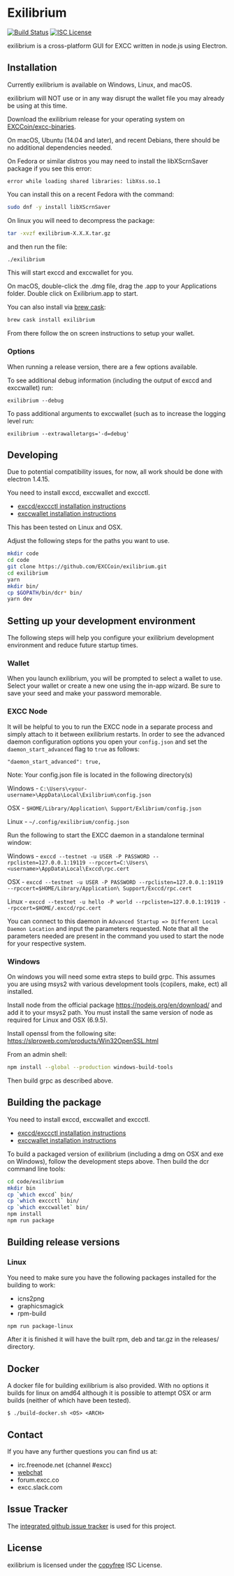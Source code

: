 # Exilibrium

[![Build Status](https://travis-ci.org/EXCCoin/exilibrium.png?branch=master)](https://travis-ci.org/EXCCoin/exilibrium)
[![ISC License](http://img.shields.io/badge/license-ISC-blue.svg)](http://copyfree.org)

exilibrium is a cross-platform GUI for EXCC written in node.js using
Electron.

## Installation

Currently exilibrium is available on Windows, Linux, and macOS.

exilibrium will NOT use or in any way disrupt the wallet file you may
already be using at this time.

Download the exilibrium release for your operating system on [EXCCoin/excc-binaries](https://github.com/EXCCoin/excc-binaries/releases).

On macOS, Ubuntu (14.04 and later), and recent Debians, there should be
no additional dependencies needed.

On Fedora or similar distros you may need to install the libXScrnSaver
package if you see this error:

```
error while loading shared libraries: libXss.so.1
```

You can install this on a recent Fedora with the command:

```bash
sudo dnf -y install libXScrnSaver
```

On linux you will need to decompress the package:

```bash
tar -xvzf exilibrium-X.X.X.tar.gz
```

and then run the file:

```bash
./exilibrium
```

This will start exccd and exccwallet for you.

On macOS, double-click the .dmg file, drag the .app to your
Applications folder. Double click on Exilibrium.app to start.

You can also install via [brew cask](https://caskroom.github.io):

```bash
brew cask install exilibrium
```

From there follow the on screen instructions to setup your wallet.

### Options

When running a release version, there are a few options available.

To see additional debug information (including the output of exccd and exccwallet) run:

```
exilibrium --debug
```

To pass additional arguments to exccwallet (such as to increase the logging level run:

```
exilibrium --extrawalletargs='-d=debug'
```

## Developing

Due to potential compatibility issues, for now, all work should be
done with electron 1.4.15.

You need to install exccd, exccwallet and exccctl.

* [exccd/exccctl installation instructions](https://github.com/EXCCoin/exccd#updating)
* [exccwallet installation instructions](https://github.com/EXCCoin/exccwallet#installation-and-updating)

This has been tested on Linux and OSX.

Adjust the following steps for the paths you want to use.

```bash
mkdir code
cd code
git clone https://github.com/EXCCoin/exilibrium.git
cd exilibrium
yarn
mkdir bin/
cp $GOPATH/bin/dcr* bin/
yarn dev
```

## Setting up your development environment

The following steps will help you configure your exilibrium development environment and reduce future startup times.

### Wallet

When you launch exilibrium, you will be prompted to select a wallet to use. Select your wallet or create a new one using the in-app wizard. Be sure to save your seed and make your password memorable.

### EXCC Node

It will be helpful to you to run the EXCC node in a separate process and simply attach to it between exilibrium restarts. In order to see the advanced daemon configuration options you open your `config.json` and set the `daemon_start_advanced` flag to `true` as follows:

`"daemon_start_advanced": true,`

Note: Your config.json file is located in the following directory(s)

Windows - `C:\Users\<your-username>\AppData\Local\Exilibrium\config.json`

OSX - `$HOME/Library/Application\ Support/Exlibrium/config.json`

Linux - `~/.config/exilibrium/config.json`

Run the following to start the EXCC daemon in a standalone terminal window:

Windows - `exccd --testnet -u USER -P PASSWORD --rpclisten=127.0.0.1:19119 --rpccert=C:\Users\<username>\AppData\Local\Exccd\rpc.cert`

OSX - `exccd --testnet -u USER -P PASSWORD --rpclisten=127.0.0.1:19119 --rpccert=$HOME/Library/Application\ Support/Exccd/rpc.cert`

Linux - `exccd --testnet -u hello -P world --rpclisten=127.0.0.1:19119 --rpccert=$HOME/.exccd/rpc.cert`

You can connect to this daemon in `Advanced Startup => Different Local Daemon Location` and input the parameters requested. Note that all the parameters needed are present in the command you used to start the node for your respective system.

### Windows

On windows you will need some extra steps to build grpc. This assumes
you are using msys2 with various development tools (copilers, make,
ect) all installed.

Install node from the official package https://nodejs.org/en/download/
and add it to your msys2 path. You must install the same version of node as required for Linux and OSX (6.9.5).

Install openssl from the following site:
https://slproweb.com/products/Win32OpenSSL.html

From an admin shell:

```bash
npm install --global --production windows-build-tools
```

Then build grpc as described above.

## Building the package

You need to install exccd, exccwallet and exccctl.

* [exccd/exccctl installation instructions](https://github.com/EXCCoin/exccd#updating)
* [exccwallet installation instructions](https://github.com/EXCCoin/exccwallet#installation-and-updating)

To build a packaged version of exilibrium (including a dmg on OSX and
exe on Windows), follow the development steps above. Then build the
dcr command line tools:

```bash
cd code/exilibrium
mkdir bin
cp `which exccd` bin/
cp `which exccctl` bin/
cp `which exccwallet` bin/
npm install
npm run package
```

## Building release versions

### Linux

You need to make sure you have the following packages installed for the building to work:

* icns2png
* graphicsmagick
* rpm-build

```bash
npm run package-linux
```

After it is finished it will have the built rpm, deb and tar.gz in the releases/ directory.

## Docker

A docker file for building exilibrium is also provided. With no options it builds for linux on amd64 although it is possible to attempt OSX or arm builds (neither of which have been tested).

```
$ ./build-docker.sh <OS> <ARCH>
```

## Contact

If you have any further questions you can find us at:

* irc.freenode.net (channel #excc)
* [webchat](https://webchat.freenode.net/?channels=excc)
* forum.excc.co
* excc.slack.com

## Issue Tracker

The
[integrated github issue tracker](https://github.com/EXCCoin/exilibrium/issues)
is used for this project.

## License

exilibrium is licensed under the [copyfree](http://copyfree.org) ISC License.
